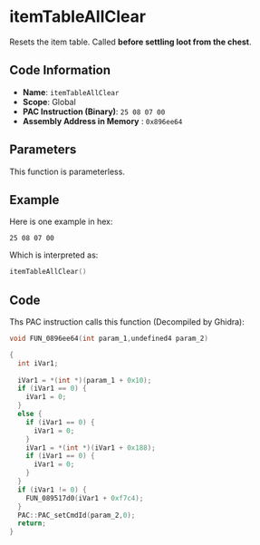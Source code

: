 # itemTableAllClear

Resets the item table. Called **before settling loot from the chest**.

## Code Information

- **Name**: `itemTableAllClear`
- **Scope**: Global
- **PAC Instruction (Binary)**: `25 08 07 00`
- **Assembly Address in Memory** : `0x896ee64`

## Parameters

This function is parameterless.


## Example

Here is one example in hex:

```25 08 07 00```

Which is interpreted as:

```c
itemTableAllClear()
```

## Code

Ths PAC instruction calls this function (Decompiled by Ghidra):

```c
void FUN_0896ee64(int param_1,undefined4 param_2)

{
  int iVar1;
  
  iVar1 = *(int *)(param_1 + 0x10);
  if (iVar1 == 0) {
    iVar1 = 0;
  }
  else {
    if (iVar1 == 0) {
      iVar1 = 0;
    }
    iVar1 = *(int *)(iVar1 + 0x188);
    if (iVar1 == 0) {
      iVar1 = 0;
    }
  }
  if (iVar1 != 0) {
    FUN_089517d0(iVar1 + 0xf7c4);
  }
  PAC::PAC_setCmdId(param_2,0);
  return;
}
```

